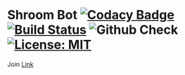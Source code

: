 # Shroom Bot [![Codacy Badge](https://app.codacy.com/project/badge/Grade/f522a3b2bb1a45b3b4a94c2f2c8c0abd)](https://www.codacy.com?utm_source=github.com&amp;utm_medium=referral&amp;utm_content=gramanicu/ShroomBot&amp;utm_campaign=Badge_Grade) [![Build Status](https://travis-ci.com/gramanicu/ShroomBot.svg?token=bpyWbq9HzbqLxtGzRHpD&branch=master)](https://travis-ci.com/gramanicu/ShroomBot) ![Github Check](https://github.com/gramanicu/ShroomBot/workflows/Github%20Check/badge.svg?branch=master) [![License: MIT](https://img.shields.io/badge/License-MIT-yellow.svg)](https://opensource.org/licenses/MIT)

Join [Link](https://discord.com/api/oauth2/authorize?client_id=755011946654335034&permissions=257024&redirect_uri=http%3A%2F%2Flocalhost%3A3000&scope=bot)
